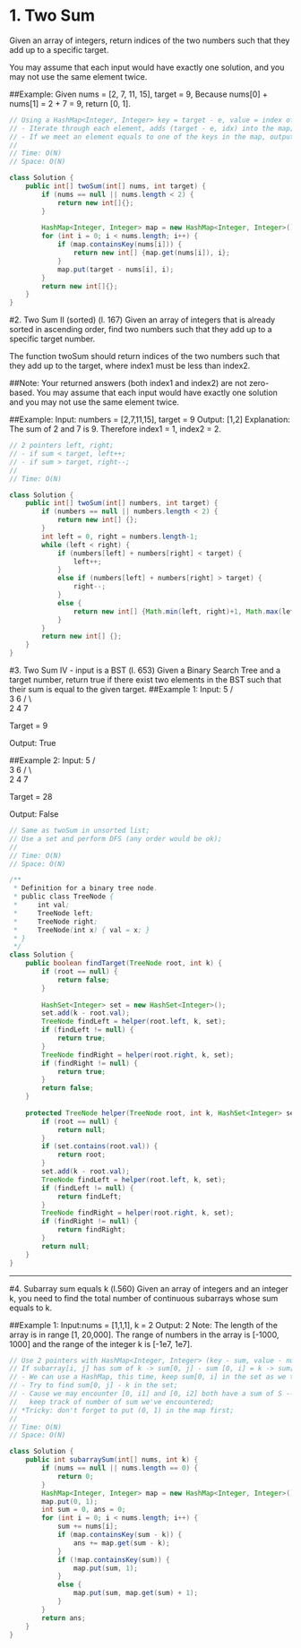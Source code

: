 # 1. Two Sum
Given an array of integers, return indices of the two numbers such that they add up to a specific target.

You may assume that each input would have exactly one solution, and you may not use the same element twice.

##Example:
Given nums = [2, 7, 11, 15], target = 9,
Because nums[0] + nums[1] = 2 + 7 = 9,
return [0, 1].

```java
// Using a HashMap<Integer, Integer> key = target - e, value = index of e
// - Iterate through each element, adds (target - e, idx) into the map;
// - If we meet an element equals to one of the keys in the map, output [map.(e), idx]; 
//
// Time: O(N)
// Space: O(N)

class Solution {
    public int[] twoSum(int[] nums, int target) {
        if (nums == null || nums.length < 2) {
            return new int[]{};
        }
        
        HashMap<Integer, Integer> map = new HashMap<Integer, Integer>();
        for (int i = 0; i < nums.length; i++) {
            if (map.containsKey(nums[i])) {
                return new int[] {map.get(nums[i]), i};                
            }
            map.put(target - nums[i], i);
        }
        return new int[]{};
    }
}
```

#2. Two Sum II (sorted) (l. 167)
Given an array of integers that is already sorted in ascending order, find two numbers such that they add up to a specific target number.

The function twoSum should return indices of the two numbers such that they add up to the target, where index1 must be less than index2.

##Note:
Your returned answers (both index1 and index2) are not zero-based.
You may assume that each input would have exactly one solution and you may not use the same element twice.

##Example:
Input: numbers = [2,7,11,15], target = 9
Output: [1,2]
Explanation: The sum of 2 and 7 is 9. Therefore index1 = 1, index2 = 2.

```java
// 2 pointers left, right;
// - if sum < target, left++;
// - if sum > target, right--;
//
// Time: O(N)

class Solution {
    public int[] twoSum(int[] numbers, int target) {
        if (numbers == null || numbers.length < 2) {
            return new int[] {};
        }
        int left = 0, right = numbers.length-1;
        while (left < right) {
            if (numbers[left] + numbers[right] < target) {
                left++;
            }
            else if (numbers[left] + numbers[right] > target) {
                right--;
            }
            else {
                return new int[] {Math.min(left, right)+1, Math.max(left, right)+1};
            }
        }
        return new int[] {};
    }
}
```

#3. Two Sum IV - input is a BST (l. 653)
Given a Binary Search Tree and a target number, return true if there exist two elements in the BST such that their sum is equal to the given target.
##Example 1:
Input: 
    5
   / \
  3   6
 / \   \
2   4   7

Target = 9

Output: True
 

##Example 2:
Input: 
    5
   / \
  3   6
 / \   \
2   4   7

Target = 28

Output: False

```java
// Same as twoSum in unsorted list;
// Use a set and perform DFS (any order would be ok);
//
// Time: O(N)
// Space: O(N)

/**
 * Definition for a binary tree node.
 * public class TreeNode {
 *     int val;
 *     TreeNode left;
 *     TreeNode right;
 *     TreeNode(int x) { val = x; }
 * }
 */
class Solution {
    public boolean findTarget(TreeNode root, int k) {
        if (root == null) {
            return false;
        }
        
        HashSet<Integer> set = new HashSet<Integer>();
        set.add(k - root.val);
        TreeNode findLeft = helper(root.left, k, set);
        if (findLeft != null) {
            return true;
        }
        TreeNode findRight = helper(root.right, k, set);
        if (findRight != null) {
            return true;
        }
        return false;
    }
    
    protected TreeNode helper(TreeNode root, int k, HashSet<Integer> set) {
        if (root == null) {
            return null;
        }
        if (set.contains(root.val)) {
            return root;
        }
        set.add(k - root.val);
        TreeNode findLeft = helper(root.left, k, set);
        if (findLeft != null) {
            return findLeft;
        }
        TreeNode findRight = helper(root.right, k, set);
        if (findRight != null) {
            return findRight;
        }
        return null;
    }
}
```
---

#4. Subarray sum equals k (l.560)
Given an array of integers and an integer k, you need to find the total number of continuous subarrays whose sum equals to k.

##Example 1:
Input:nums = [1,1,1], k = 2
Output: 2
Note:
The length of the array is in range [1, 20,000].
The range of numbers in the array is [-1000, 1000] and the range of the integer k is [-1e7, 1e7].

```java
// Use 2 pointers with HashMap<Integer, Integer> (key - sum, value - number of this sum we've seen)
// If subarray[i, j] has sum of k -> sum[0, j] - sum [0, i] = k -> sum[0, i] = sum[0, j] - k;
// - We can use a HashMap, this time, keep sum[0, i] in the set as we traverse from 0 to end;
// - Try to find sum[0, j] - k in the set;
// - Cause we may encounter [0, i1] and [0, i2] both have a sum of S --> we need HashMap'value to
//   keep track of number of sum we've encountered;
// *Tricky: don't forget to put (0, 1) in the map first;
//
// Time: O(N)
// Space: O(N)

class Solution {
    public int subarraySum(int[] nums, int k) {
        if (nums == null || nums.length == 0) {
            return 0;
        }
        HashMap<Integer, Integer> map = new HashMap<Integer, Integer>();
        map.put(0, 1);
        int sum = 0, ans = 0;
        for (int i = 0; i < nums.length; i++) {
            sum += nums[i];
            if (map.containsKey(sum - k)) {
                ans += map.get(sum - k);
            }
            if (!map.containsKey(sum)) {
                map.put(sum, 1);
            }
            else {
                map.put(sum, map.get(sum) + 1);
            }
        }
        return ans;
    }
}
```